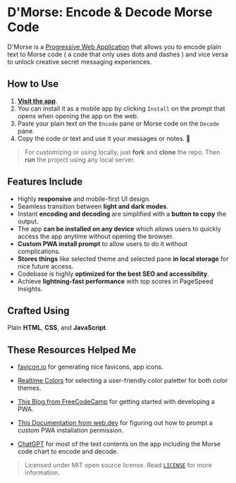 # D'Morse: Encode & Decode Morse Code

D'Morse is a [Progressive Web Application](https://en.wikipedia.org/wiki/Progressive_web_app "Learn more about PWAs on WikiPedia") that allows you to encode plain text to Morse code ( a code that only uses dots and dashes ) and vice versa to unlock creative secret messaging experiences.

## How to Use

1. [**Visit the app**](https://dmorse.wajid.me/ "D'Morse App").
1. You can install it as a mobile app by clicking `Install` on the prompt that opens when opening the app on the web.
1. Paste your plain text on the `Encode` pane or Morse code on the `Decode` pane.
1. Copy the code or text and use it your messages or notes. 🎊

> For customizing or using locally, just **fork** and **clone** the repo. Then **run** the project using any local server.

## Features Include

- Highly **responsive** and mobile-first UI design.
- Seamless transition between **light and dark modes**.
- Instant **encoding and decoding** are simplified with a **button to copy** the output.
- The app **can be installed on any device** which allows users to quickly access the app anytime without opening the browser.
- **Custom PWA install prompt** to allow users to do it without complications.
- **Stores things** like selected theme and selected pane **in local storage** for nice future access.
- Codebase is highly **optimized for the best SEO and accessibility**.
- Achieve **lightning-fast performance** with top scores in PageSpeed Insights.

## Crafted Using

Plain **HTML**, **CSS**, and **JavaScript**.

## These Resources Helped Me

- [favicon.io](https://favicon.io/) for generating nice favicons, app icons.

- [Realtime Colors](https://realtimecolors.com/) for selecting a user-friendly color paletter for both color themes.

- [This Blog from FreeCodeCamp](https://www.freecodecamp.org/news/build-a-pwa-from-scratch-with-html-css-and-javascript/) for getting started with developing a PWA.

- [This Documentation from web.dev](https://web.dev/learn/pwa/installation-prompt/) for figuring out how to prompt a custom PWA installation permission.

- [ChatGPT](https://chat.openai.com/) for most of the text contents on the app including the Morse code chart to encode and decode.

> Licensed under MIT open source license. Read [`LICENSE`](/LICENSE) for more information.
